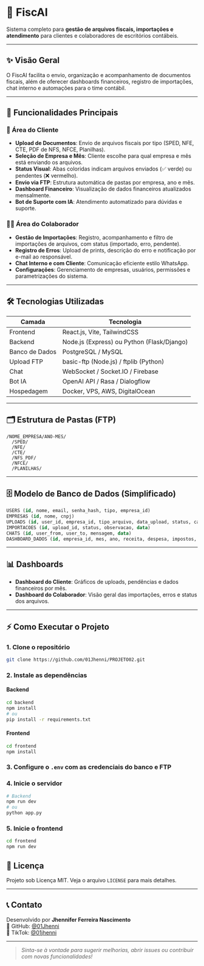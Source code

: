 # 📁 FiscAI

Sistema completo para **gestão de arquivos fiscais, importações e atendimento** para clientes e colaboradores de escritórios contábeis.

---

## ✨ Visão Geral

O FiscAI facilita o envio, organização e acompanhamento de documentos fiscais, além de oferecer dashboards financeiros, registro de importações, chat interno e automações para o time contábil.

---

## 🚀 Funcionalidades Principais

### 👤 Área do Cliente

- **Upload de Documentos**: Envio de arquivos fiscais por tipo (SPED, NFE, CTE, PDF de NFS, NFCE, Planilhas).
- **Seleção de Empresa e Mês**: Cliente escolhe para qual empresa e mês está enviando os arquivos.
- **Status Visual**: Abas coloridas indicam arquivos enviados (✅ verde) ou pendentes (❌ vermelho).
- **Envio via FTP**: Estrutura automática de pastas por empresa, ano e mês.
- **Dashboard Financeiro**: Visualização de dados financeiros atualizados mensalmente.
- **Bot de Suporte com IA**: Atendimento automatizado para dúvidas e suporte.

### 🧑‍💼 Área do Colaborador

- **Gestão de Importações**: Registro, acompanhamento e filtro de importações de arquivos, com status (importado, erro, pendente).
- **Registro de Erros**: Upload de prints, descrição do erro e notificação por e-mail ao responsável.
- **Chat Interno e com Cliente**: Comunicação eficiente estilo WhatsApp.
- **Configurações**: Gerenciamento de empresas, usuários, permissões e parametrizações do sistema.

---

## 🛠️ Tecnologias Utilizadas

| Camada         | Tecnologia                                 |
| -------------- | ------------------------------------------ |
| Frontend       | React.js, Vite, TailwindCSS                |
| Backend        | Node.js (Express) ou Python (Flask/Django) |
| Banco de Dados | PostgreSQL / MySQL                         |
| Upload FTP     | basic-ftp (Node.js) / ftplib (Python)      |
| Chat           | WebSocket / Socket.IO / Firebase           |
| Bot IA         | OpenAI API / Rasa / Dialogflow             |
| Hospedagem     | Docker, VPS, AWS, DigitalOcean             |

---

## 🗂️ Estrutura de Pastas (FTP)

```
/NOME_EMPRESA/ANO-MES/
  /SPED/
  /NFE/
  /CTE/
  /NFS_PDF/
  /NFCE/
  /PLANILHAS/
```

---

## 🗄️ Modelo de Banco de Dados (Simplificado)

```sql
USERS (id, nome, email, senha_hash, tipo, empresa_id)
EMPRESAS (id, nome, cnpj)
UPLOADS (id, user_id, empresa_id, tipo_arquivo, data_upload, status, caminho)
IMPORTACOES (id, upload_id, status, observacao, data)
CHATS (id, user_from, user_to, mensagem, data)
DASHBOARD_DADOS (id, empresa_id, mes, ano, receita, despesa, impostos, etc)
```

---

## 📊 Dashboards

- **Dashboard do Cliente**: Gráficos de uploads, pendências e dados financeiros por mês.
- **Dashboard do Colaborador**: Visão geral das importações, erros e status dos arquivos.

---

## ⚡ Como Executar o Projeto

### 1. Clone o repositório

```bash
git clone https://github.com/01Jhenni/PROJETO02.git
```

### 2. Instale as dependências

#### Backend

```bash
cd backend
npm install
# ou
pip install -r requirements.txt
```

#### Frontend

```bash
cd frontend
npm install
```

### 3. Configure o `.env` com as credenciais do banco e FTP

### 4. Inicie o servidor

```bash
# Backend
npm run dev
# ou
python app.py
```

### 5. Inicie o frontend

```bash
cd frontend
npm run dev
```




## 📄 Licença

Projeto sob Licença MIT. Veja o arquivo `LICENSE` para mais detalhes.

---

## 📞 Contato

Desenvolvido por **Jhennifer Ferreira Nascimento**  
🔗 GitHub: [@01Jhenni](https://github.com/01Jhenni)  
📱 TikTok: [@01jhenni](https://www.tiktok.com/@01jhenni)

---

> _Sinta-se à vontade para sugerir melhorias, abrir issues ou contribuir com novas funcionalidades!_

